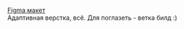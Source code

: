 [Figma макет](https://www.figma.com/file/6AcCU2JvKHJOF1c7hoUf1w/BCS?type=design&node-id=0-1&mode=design&t=IzXySPGOlkamUX15-0)    
Адаптивная верстка, всё.
Для поглазеть - ветка билд :)
